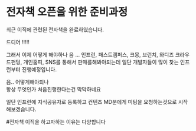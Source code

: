 # 전자책 오픈을 위한 준비과정
최근 이직에 관련된 전자책을 완료하였습니다.

드디어 !!!!!

그래서 이제 어떻게 해야하나 음 ...
인프런, 패스트캠퍼스, 크몽, 브런치, 와디즈 크라우드펀딩, 개인홈피, SNS를 통해서 판매를해봐야되는데
일단 개발자들이 많이 찾는 인프런부터 진행예정입니다.

음.. 어떻게해야되나  
항상 무엇인가 처음진행한다는건 막막하네요

일단 인프런에 지식공유자로 등록하고 컨텐츠 MD분에게 미팅을 요청하는것으로 시작해보겠습니다.

#전자책 
이직을 하고자하는 이유는 다양합니다
